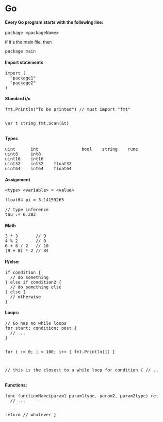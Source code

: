 <h1>Go</h1>

<h4>Every Go program starts with the following line:</h4>

<pre>package &lt;packageName&gt;</pre>

if it's the main file, then

<pre>package main</pre>

<h4>Import statements</h4>

<pre>
import (
  "package1"
  "package2"
)
</pre>

<h4>Standard i/o</h4>
<pre>
fmt.Println("To be printed") // must import "fmt"

var t string
fmt.Scan(&t)
</pre>

<h4>Types</h4>

<pre>
uint      int                 bool    string    rune
uint8     int8
uint16    int16
uint32    int32    float32
uint64    int64    float64
</pre>

<h4>Assignment</h4>

<pre>
&lt;type&gt; &lt;variable&gt; = &lt;value&gt;

float64 pi = 3.14159265

// type inference
tau := 6.282
</pre>

<h4>Math</h4> 
<pre>
3 * 3       // 9
4 % 2       // 0
6 + 8 / 2   // 10
(9 + 8) * 2 // 34
</pre>

<h4>If/else:</h4>
<pre>
if condition {
  // do something
} else if condition2 {
  // do something else
} else {
  // otherwise
}
</pre>

<h4>Loops:</h4>
<pre>
// Go has no while loops
for start; condition; post {
  // ...
}

for i := 0; i < 100; i++ {
  fmt.Println(i)
}

// this is the closest to a while loop
for condition {
  // ...
}
</pre>

<h4>Functions:</h4>
<pre>
func functionName(param1 param1type, param2, param2type) returnType {
  // ...

  return // whatever
}
</pre>
